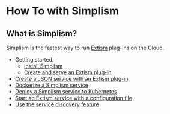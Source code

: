 # How To with Simplism

## What is Simplism?

Simplism is the fastest way to run [Extism](https://extism.org/) plug-ins on the Cloud.

- Getting started: 
  - [Install Simplism](install-simplism.md)
  - [Create and serve an Extism plug-in](create-and-serve-wasm-plug-in.md)
- [Create a JSON service with an Extism plug-in](create-json-service.md)
- [Dockerize a Simplism service](dockerize-a-simplism-service.md)
- [Deploy a Simplism service to Kubernetes](deploy-service-to-k8s.md)
- [Start an Extism service with a configuration file](start-an-extism-service-with-config-file.md)
- [Use the service discovery feature](use-service-discovery.md)
